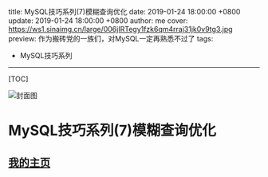 title: MySQL技巧系列(7)模糊查询优化
date: 2019-01-24 18:00:00 +0800
update: 2019-01-24 18:00:00 +0800
author: me
cover: https://ws1.sinaimg.cn/large/006jIRTegy1fzk6qm4rraj31jk0v9tg3.jpg
preview:  作为搬砖党的一族们，对MySQL一定再熟悉不过了
tags:

  -  MySQL技巧系列

---



[TOC]

![封面图](https://ws1.sinaimg.cn/large/006jIRTegy1fzk6qm4rraj31jk0v9tg3.jpg)

# MySQL技巧系列(7)模糊查询优化

## [我的主页](https://suveng.github.io/blog/)